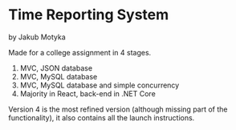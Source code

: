 # Time Reporting System
by Jakub Motyka

Made for a college assignment in 4 stages.
1. MVC, JSON database
2. MVC, MySQL database
3. MVC, MySQL database and simple concurrency
4. Majority in React, back-end in .NET Core

Version 4 is the most refined version (although missing part of the functionality), it also contains all the launch instructions.
